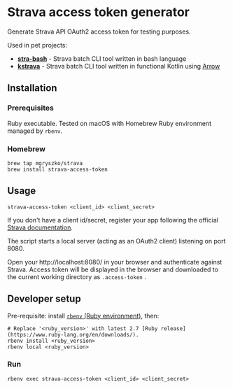 # Strava access token generator

Generate Strava API OAuth2 access token for testing purposes.

Used in pet projects:
- [**stra-bash**](https://github.com/mgryszko/stra-bash) - Strava batch CLI tool written in bash language 
- [**kstrava**](https://github.com/mgryszko/kstrava) -  Strava batch CLI tool written in functional Kotlin using [Arrow](https://arrow-kt.io/)

## Installation

### Prerequisites

Ruby executable. Tested on macOS with Homebrew Ruby environment managed by `rbenv`.

### Homebrew

```shell script
brew tap mgryszko/strava
brew install strava-access-token
```

## Usage

```shell script
strava-access-token <client_id> <client_secret>
```

If you don't have a client id/secret, register your app following the official [Strava documentation](https://developers.strava.com/docs/getting-started/#account).

The script starts a local server (acting as an OAuth2 client) listening on port 8080.

Open your http://localhost:8080/ in your browser and authenticate against Strava. Access token will be displayed in the browser and downloaded to the current working directory as `.access-token` .

## Developer setup

Pre-requisite: install [`rbenv` (Ruby environment)](https://github.com/rbenv/rbenv), then:

```shell script
# Replace '<ruby_version>' with latest 2.7 [Ruby release](https://www.ruby-lang.org/en/downloads/).
rbenv install <ruby_version>
rbenv local <ruby_version>
```

### Run

```shell script
rbenv exec strava-access-token <client_id> <client_secret>
```
